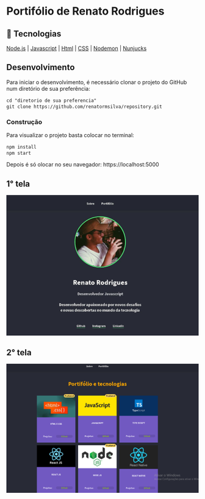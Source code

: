 # Portifólio de Renato Rodrigues 

## :rocket: Tecnologias

[Node.js](https://nodejs.org/en/)
| [Javascript](https://developer.mozilla.org/pt-BR/docs/Aprender/JavaScript)
| [Html](https://tableless.com.br/o-que-html-basico/)
| [CSS](https://www.w3schools.com/css/)
| [Nodemon](https://nodemon.io/)
| [Nunjucks](https://mozilla.github.io/nunjucks/)

## Desenvolvimento

Para iniciar o desenvolvimento, é necessário clonar o projeto do GitHub num diretório de sua preferência:

```shell
cd "diretorio de sua preferencia"
git clone https://github.com/renatormsilva/repository.git
```

### Construção

Para visualizar o projeto basta colocar no terminal:

```shell
npm install
npm start
```

Depois é só olocar no seu navegador: https://localhost:5000

## 1° tela

<img src="/readpics/about.jpg" alt="firstscreen" width="600px"/>

## 2° tela

<img src="/readpics/content.png" alt="secondscreen" width="600px"/>
